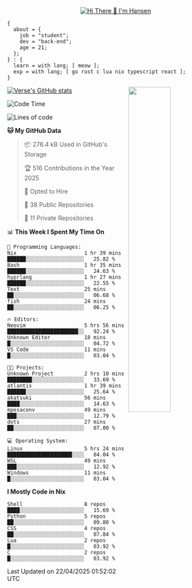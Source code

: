 <div align="center">
  <a href="https://git.io/typing-svg">
    <img src="https://readme-typing-svg.demolab.com?font=Fira+Code&pause=1000&center=true&color=FF9BCE&lines=Hi+There+👋+I'm+Hansen" alt="Hi There 👋 I'm Hansen" />
  </a>
</div>

```
{
  about = {
    job = "student";
    dev = "back-end";
    age = 21;
  };
} : {
  learn = with lang; [ meow ];
  exp = with lang; [ go rust c lua nix typescript react ];
}
```

<div>
  <div>
    <img align="right" width="44%" src="https://media4.giphy.com/media/v1.Y2lkPTc5MGI3NjExdzcyMmk1amZ3em1qdW0zbXZkYTR2YTZmY2JzODB2ZG5jNDYyMjVudiZlcD12MV9pbnRlcm5hbF9naWZfYnlfaWQmY3Q9Zw/dsRM4qPhFGUVIlVzRs/giphy.gif"/>
  </div>
  <div>
    <a href="https://github.com/sammhansen/github-readme-stats">
      <img src="https://github-readme-stats.vercel.app/api?username=sammhansen&theme=vision-friendly-dark&bg_color=00000000&hide_border=true&custom_title=%20" alt="Verse's GitHub stats"/>
    </a>
  </div>
</div>

<!--START_SECTION:waka-->
![Code Time](http://img.shields.io/badge/Code%20Time-172%20hrs%2059%20mins-blue)

![Lines of code](https://img.shields.io/badge/From%20Hello%20World%20I%27ve%20Written-312.8%20thousand%20lines%20of%20code-blue)

**🐱 My GitHub Data** 

> 📦 276.4 kB Used in GitHub's Storage 
 > 
> 🏆 516 Contributions in the Year 2025
 > 
> 💼 Opted to Hire
 > 
> 📜 38 Public Repositories 
 > 
> 🔑 11 Private Repositories 
 > 
📊 **This Week I Spent My Time On** 

```text
💬 Programming Languages: 
Nix                      1 hr 39 mins        ██████░░░░░░░░░░░░░░░░░░░   25.82 % 
Bash                     1 hr 35 mins        ██████░░░░░░░░░░░░░░░░░░░   24.63 % 
hyprlang                 1 hr 27 mins        ██████░░░░░░░░░░░░░░░░░░░   22.55 % 
Text                     25 mins             ██░░░░░░░░░░░░░░░░░░░░░░░   06.68 % 
fish                     24 mins             ██░░░░░░░░░░░░░░░░░░░░░░░   06.25 % 

🔥 Editors: 
Neovim                   5 hrs 56 mins       ███████████████████████░░   92.24 % 
Unknown Editor           18 mins             █░░░░░░░░░░░░░░░░░░░░░░░░   04.72 % 
VS Code                  11 mins             █░░░░░░░░░░░░░░░░░░░░░░░░   03.04 % 

🐱‍💻 Projects: 
Unknown Project          2 hrs 10 mins       ████████░░░░░░░░░░░░░░░░░   33.69 % 
atlantis                 1 hr 39 mins        ██████░░░░░░░░░░░░░░░░░░░   25.64 % 
akatsuki                 56 mins             ████░░░░░░░░░░░░░░░░░░░░░   14.63 % 
mpesaconv                49 mins             ███░░░░░░░░░░░░░░░░░░░░░░   12.79 % 
dots                     27 mins             ██░░░░░░░░░░░░░░░░░░░░░░░   07.00 % 

💻 Operating System: 
Linux                    5 hrs 24 mins       █████████████████████░░░░   84.04 % 
WSL                      49 mins             ███░░░░░░░░░░░░░░░░░░░░░░   12.92 % 
Windows                  11 mins             █░░░░░░░░░░░░░░░░░░░░░░░░   03.04 % 
```

**I Mostly Code in Nix** 

```text
Shell                    8 repos             ████░░░░░░░░░░░░░░░░░░░░░   15.69 % 
Python                   5 repos             ██░░░░░░░░░░░░░░░░░░░░░░░   09.80 % 
CSS                      4 repos             ██░░░░░░░░░░░░░░░░░░░░░░░   07.84 % 
Lua                      2 repos             █░░░░░░░░░░░░░░░░░░░░░░░░   03.92 % 
C                        2 repos             █░░░░░░░░░░░░░░░░░░░░░░░░   03.92 % 
```




 Last Updated on 22/04/2025 01:52:02 UTC
<!--END_SECTION:waka-->


